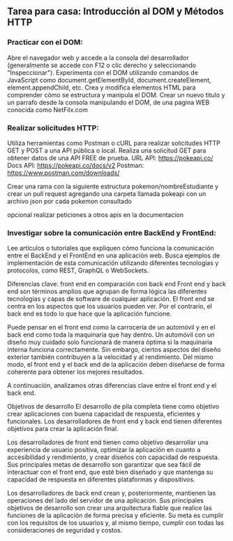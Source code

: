 ## Tarea para casa: Introducción al DOM y Métodos HTTP

### Practicar con el DOM:

Abre el navegador web y accede a la consola del desarrollador (generalmente se accede con F12 o clic derecho y seleccionando "Inspeccionar").
Experimenta con el DOM utilizando comandos de JavaScript como document.getElementById, document.createElement, element.appendChild, etc. Crea y modifica elementos HTML para comprender cómo se estructura y manipula el DOM.
Crear un nuevo titulo y un parrafo desde la consola manipulando el DOM, de una pagina WEB conocida como NetFilx.com

### Realizar solicitudes HTTP:

Utiliza herramientas como Postman o cURL para realizar solicitudes HTTP GET y POST a una API pública o local.
Realiza una solicitud GET para obtener datos de una API FREE de prueba.
URL API: https://pokeapi.co/
Docs API: https://pokeapi.co/docs/v2
Postman: https://www.postman.com/downloads/

Crear una rama con la siguiente estructura pokemon/nombreEstudiante y crear un pull request agregando una carpeta llamada pokeapi con un archivo json por cada pokemon consultado 

opcional realizar peticiones a otros apis en la documentacion

### Investigar sobre la comunicación entre BackEnd y FrontEnd:

Lee artículos o tutoriales que expliquen cómo funciona la comunicación entre el BackEnd y el FrontEnd en una aplicación web.
Busca ejemplos de implementación de esta comunicación utilizando diferentes tecnologías y protocolos, como REST, GraphQL o WebSockets.

Diferencias clave: front end en comparación con back end
Front end y back end son términos amplios que agrupan de forma lógica las diferentes tecnologías y capas de software de cualquier aplicación. El front end se centra en los aspectos que los usuarios pueden ver. Por el contrario, el back end es todo lo que hace que la aplicación funcione.

Puede pensar en el front end como la carrocería de un automóvil y en el back end como toda la maquinaria que hay dentro. Un automóvil con un diseño muy cuidado solo funcionará de manera óptima si la maquinaria interna funciona correctamente. Sin embargo, ciertos aspectos del diseño exterior también contribuyen a la velocidad y al rendimiento. Del mismo modo, el front end y el back end de la aplicación deben diseñarse de forma coherente para obtener los mejores resultados.

A continuación, analizamos otras diferencias clave entre el front end y el back end.



Objetivos de desarrollo
El desarrollo de pila completa tiene como objetivo crear aplicaciones con buena capacidad de respuesta, eficientes y funcionales. Los desarrolladores de front end y back end tienen diferentes objetivos para crear la aplicación final. 

Los desarrolladores de front end tienen como objetivo desarrollar una experiencia de usuario positiva, optimizar la aplicación en cuanto a accesibilidad y rendimiento, y crear diseños con capacidad de respuesta. Sus principales metas de desarrollo son garantizar que sea fácil de interactuar con el front end, que esté bien diseñado y que mantenga su capacidad de respuesta en diferentes plataformas y dispositivos.

Los desarrolladores de back end crean y, posteriormente, mantienen las operaciones del lado del servidor de una aplicación. Sus principales objetivos de desarrollo son crear una arquitectura fiable que realice las funciones de la aplicación de forma precisa y eficiente. Su meta es cumplir con los requisitos de los usuarios y, al mismo tiempo, cumplir con todas las consideraciones de seguridad y costos.